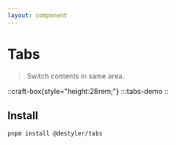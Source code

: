 ```yaml
---
layout: component
---
```


# Tabs

> Switch contents in same area.

::craft-box{style="height:28rem;"}
:::tabs-demo
::

## Install

```bash
pnpm install @destyler/tabs
```
